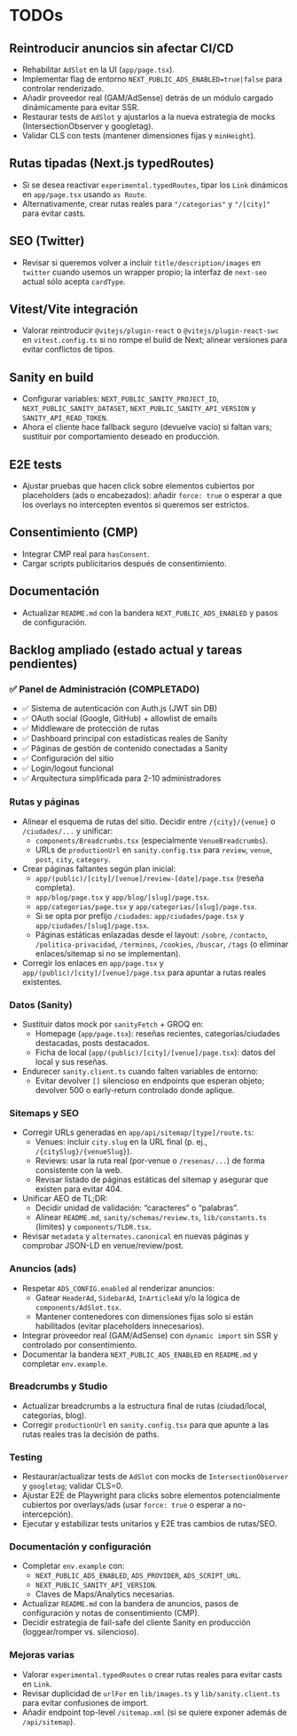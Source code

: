 # TODOs

## Reintroducir anuncios sin afectar CI/CD

- Rehabilitar `AdSlot` en la UI (`app/page.tsx`).
- Implementar flag de entorno `NEXT_PUBLIC_ADS_ENABLED=true|false` para controlar renderizado.
- Añadir proveedor real (GAM/AdSense) detrás de un módulo cargado dinámicamente para evitar SSR.
- Restaurar tests de `AdSlot` y ajustarlos a la nueva estrategia de mocks (IntersectionObserver y googletag).
- Validar CLS con tests (mantener dimensiones fijas y `minHeight`).

## Rutas tipadas (Next.js typedRoutes)

- Si se desea reactivar `experimental.typedRoutes`, tipar los `Link` dinámicos en `app/page.tsx` usando `as Route`.
- Alternativamente, crear rutas reales para `"/categorias"` y `"/[city]"` para evitar casts.

## SEO (Twitter)

- Revisar si queremos volver a incluir `title/description/images` en `twitter` cuando usemos un wrapper propio; la interfaz de `next-seo` actual sólo acepta `cardType`.

## Vitest/Vite integración

- Valorar reintroducir `@vitejs/plugin-react` o `@vitejs/plugin-react-swc` en `vitest.config.ts` si no rompe el build de Next; alinear versiones para evitar conflictos de tipos.

## Sanity en build

- Configurar variables: `NEXT_PUBLIC_SANITY_PROJECT_ID`, `NEXT_PUBLIC_SANITY_DATASET`, `NEXT_PUBLIC_SANITY_API_VERSION` y `SANITY_API_READ_TOKEN`.
- Ahora el cliente hace fallback seguro (devuelve vacío) si faltan vars; sustituir por comportamiento deseado en producción.

## E2E tests

- Ajustar pruebas que hacen click sobre elementos cubiertos por placeholders (ads o encabezados): añadir `force: true` o esperar a que los overlays no intercepten eventos si queremos ser estrictos.

## Consentimiento (CMP)

- Integrar CMP real para `hasConsent`.
- Cargar scripts publicitarios después de consentimiento.

## Documentación

- Actualizar `README.md` con la bandera `NEXT_PUBLIC_ADS_ENABLED` y pasos de configuración.


## Backlog ampliado (estado actual y tareas pendientes)

### ✅ Panel de Administración (COMPLETADO)
- ✅ Sistema de autenticación con Auth.js (JWT sin DB)
- ✅ OAuth social (Google, GitHub) + allowlist de emails
- ✅ Middleware de protección de rutas
- ✅ Dashboard principal con estadísticas reales de Sanity
- ✅ Páginas de gestión de contenido conectadas a Sanity
- ✅ Configuración del sitio
- ✅ Login/logout funcional
- ✅ Arquitectura simplificada para 2-10 administradores

### Rutas y páginas

- Alinear el esquema de rutas del sitio. Decidir entre `/{city}/{venue}` o `/ciudades/...` y unificar:
  - `components/Breadcrumbs.tsx` (especialmente `VenueBreadcrumbs`).
  - URLs de `productionUrl` en `sanity.config.tsx` para `review`, `venue`, `post`, `city`, `category`.
- Crear páginas faltantes según plan inicial:
  - `app/(public)/[city]/[venue]/review-[date]/page.tsx` (reseña completa).
  - `app/blog/page.tsx` y `app/blog/[slug]/page.tsx`.
  - `app/categorias/page.tsx` y `app/categorias/[slug]/page.tsx`.
  - Si se opta por prefijo `/ciudades`: `app/ciudades/page.tsx` y `app/ciudades/[slug]/page.tsx`.
  - Páginas estáticas enlazadas desde el layout: `/sobre`, `/contacto`, `/politica-privacidad`, `/terminos`, `/cookies`, `/buscar`, `/tags` (o eliminar enlaces/sitemap si no se implementan).
- Corregir los enlaces en `app/page.tsx` y `app/(public)/[city]/[venue]/page.tsx` para apuntar a rutas reales existentes.

### Datos (Sanity)

- Sustituir datos mock por `sanityFetch` + GROQ en:
  - Homepage (`app/page.tsx`): reseñas recientes, categorías/ciudades destacadas, posts destacados.
  - Ficha de local (`app/(public)/[city]/[venue]/page.tsx`): datos del local y sus reseñas.
- Endurecer `sanity.client.ts` cuando falten variables de entorno:
  - Evitar devolver `[]` silencioso en endpoints que esperan objeto; devolver 500 o early-return controlado donde aplique.

### Sitemaps y SEO

- Corregir URLs generadas en `app/api/sitemap/[type]/route.ts`:
  - Venues: incluir `city.slug` en la URL final (p. ej., `/{citySlug}/{venueSlug}`).
  - Reviews: usar la ruta real (por-venue o `/resenas/...`) de forma consistente con la web.
  - Revisar listado de páginas estáticas del sitemap y asegurar que existen para evitar 404.
- Unificar AEO de TL;DR:
  - Decidir unidad de validación: “caracteres” o “palabras”.
  - Alinear `README.md`, `sanity/schemas/review.ts`, `lib/constants.ts` (límites) y `components/TLDR.tsx`.
- Revisar `metadata` y `alternates.canonical` en nuevas páginas y comprobar JSON-LD en venue/review/post.

### Anuncios (ads)

- Respetar `ADS_CONFIG.enabled` al renderizar anuncios:
  - Gatear `HeaderAd`, `SidebarAd`, `InArticleAd` y/o la lógica de `components/AdSlot.tsx`.
  - Mantener contenedores con dimensiones fijas solo si están habilitados (evitar placeholders innecesarios).
- Integrar proveedor real (GAM/AdSense) con `dynamic import` sin SSR y controlado por consentimiento.
- Documentar la bandera `NEXT_PUBLIC_ADS_ENABLED` en `README.md` y completar `env.example`.

### Breadcrumbs y Studio

- Actualizar breadcrumbs a la estructura final de rutas (ciudad/local, categorías, blog).
- Corregir `productionUrl` en `sanity.config.tsx` para que apunte a las rutas reales tras la decisión de paths.

### Testing

- Restaurar/actualizar tests de `AdSlot` con mocks de `IntersectionObserver` y `googletag`; validar CLS=0.
- Ajustar E2E de Playwright para clicks sobre elementos potencialmente cubiertos por overlays/ads (usar `force: true` o esperar a no-intercepción).
- Ejecutar y estabilizar tests unitarios y E2E tras cambios de rutas/SEO.

### Documentación y configuración

- Completar `env.example` con:
  - `NEXT_PUBLIC_ADS_ENABLED`, `ADS_PROVIDER`, `ADS_SCRIPT_URL`.
  - `NEXT_PUBLIC_SANITY_API_VERSION`.
  - Claves de Maps/Analytics necesarias.
- Actualizar `README.md` con la bandera de anuncios, pasos de configuración y notas de consentimiento (CMP).
- Decidir estrategia de fail-safe del cliente Sanity en producción (loggear/romper vs. silencioso).

### Mejoras varias

- Valorar `experimental.typedRoutes` o crear rutas reales para evitar casts en `Link`.
- Revisar duplicidad de `urlFor` en `lib/images.ts` y `lib/sanity.client.ts` para evitar confusiones de import.
- Añadir endpoint top-level `/sitemap.xml` (si se quiere exponer además de `/api/sitemap`).

